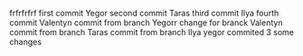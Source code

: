 frfrfrfrf
first commit Yegor
second commit Taras
third commit Ilya
fourth commit Valentyn
commit from branch Yegorr
change for branck Valentyn
commit from branch Taras
commit from branch Ilya
yegor commited 3
some changes

